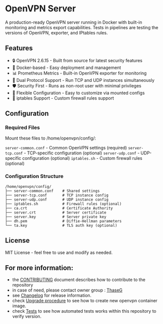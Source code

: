 # OpenVPN Server

A production-ready OpenVPN server running in Docker with built-in monitoring and metrics export capabilities. Tests in pipelines are testing the versions of OpenVPN, exporter, and IPtables rules.

## Features

- 🔒 OpenVPN 2.6.15 - Built from source for latest security features
- 🐳 Docker-based - Easy deployment and management
- 📊 Prometheus Metrics - Built-in OpenVPN exporter for monitoring
- 🔄 Dual Protocol Support - Run TCP and UDP instances simultaneously
- 🛡️ Security First - Runs as non-root user with minimal privileges
- 📝 Flexible Configuration - Easy to customize via mounted configs
- 🔧 iptables Support - Custom firewall rules support

## Configuration
### Required Files

Mount these files to /home/openvpn/config/:

`server-common.conf` - Common OpenVPN settings (required)
`server-tcp.conf` - TCP-specific configuration (optional)
`server-udp.conf` - UDP-specific configuration (optional)
`iptables.sh` - Custom firewall rules (optional)

### Configuration Structure

```
/home/openvpn/config/
├── server-common.conf    # Shared settings
├── server-tcp.conf       # TCP instance config
├── server-udp.conf       # UDP instance config
├── iptables.sh           # Firewall rules (optional)
├── ca.crt                # Certificate Authority
├── server.crt            # Server certificate
├── server.key            # Server private key
├── dh.pem                # Diffie-Hellman parameters
└── ta.key                # TLS auth key (optional)
```

## License
MIT License - feel free to use and modify as needed.

## For more information:

 - the [CONTRIBUTING](./CONTRIBUTING.md) document describes how to contribute to the repository
 - in case of need, please contact owner group : [ThaseG](mailto:andrej@hyben.net)
 - see [Changelog](./CHANGELOG.md) for release information.
 - check [Upgrade procedure](./UPGRADE.md) to see how to create new openvpn container image.
- check [Tests](./Tests.md) to see how automated tests works within this repository to verify version.
